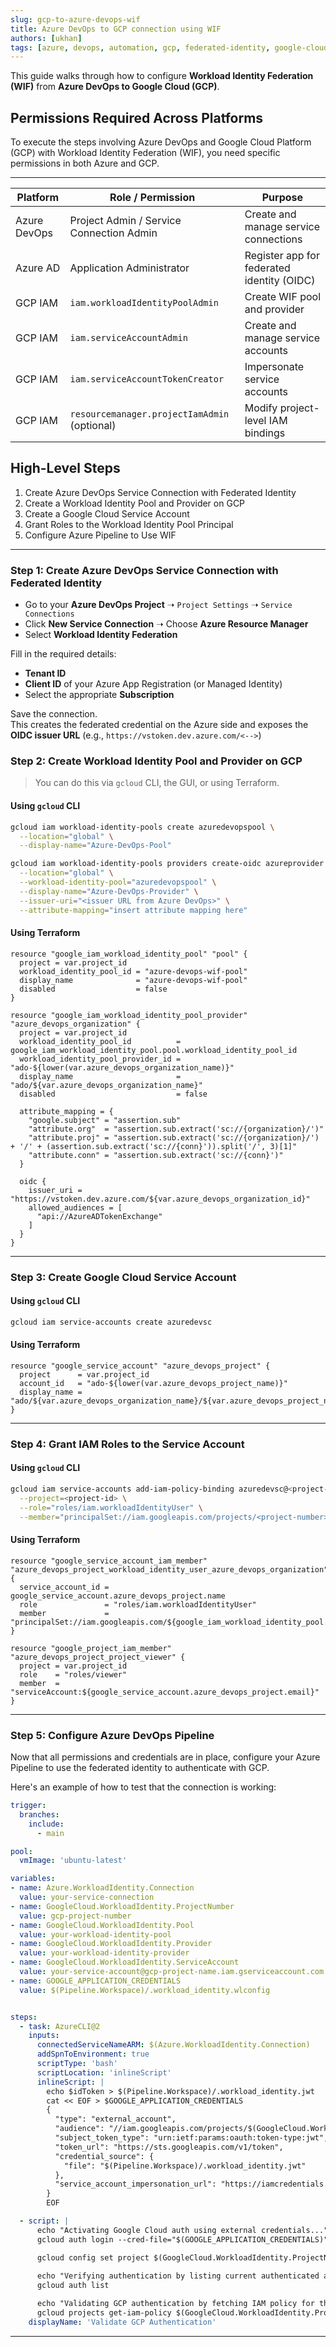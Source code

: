 ```yaml
---
slug: gcp-to-azure-devops-wif
title: Azure DevOps to GCP connection using WIF
authors: [ukhan]
tags: [azure, devops, automation, gcp, federated-identity, google-cloud]
---
```


This guide walks through how to configure **Workload Identity Federation (WIF)** from **Azure DevOps to Google Cloud (GCP)**.

## Permissions Required Across Platforms

To execute the steps involving Azure DevOps and Google Cloud Platform (GCP) with Workload Identity Federation (WIF), you need specific permissions in both Azure and GCP.

---

| Platform     | Role / Permission                            | Purpose                                    |
| ------------ | -------------------------------------------- | ------------------------------------------ |
| Azure DevOps | Project Admin / Service Connection Admin     | Create and manage service connections      |
| Azure AD     | Application Administrator                    | Register app for federated identity (OIDC) |
| GCP IAM      | `iam.workloadIdentityPoolAdmin`              | Create WIF pool and provider               |
| GCP IAM      | `iam.serviceAccountAdmin`                    | Create and manage service accounts         |
| GCP IAM      | `iam.serviceAccountTokenCreator`             | Impersonate service accounts               |
| GCP IAM      | `resourcemanager.projectIamAdmin` (optional) | Modify project-level IAM bindings          |

## High-Level Steps

1. Create Azure DevOps Service Connection with Federated Identity
2. Create a Workload Identity Pool and Provider on GCP
3. Create a Google Cloud Service Account
4. Grant Roles to the Workload Identity Pool Principal
5. Configure Azure Pipeline to Use WIF

---

### Step 1: Create Azure DevOps Service Connection with Federated Identity

- Go to your **Azure DevOps Project** ➝ `Project Settings` ➝ `Service Connections`
- Click **New Service Connection** ➝ Choose **Azure Resource Manager**
- Select **Workload Identity Federation**

Fill in the required details:

- **Tenant ID**
- **Client ID** of your Azure App Registration (or Managed Identity)
- Select the appropriate **Subscription**

Save the connection.  
This creates the federated credential on the Azure side and exposes the **OIDC issuer URL** (e.g., `https://vstoken.dev.azure.com/<-->`)

### Step 2: Create Workload Identity Pool and Provider on GCP

> You can do this via `gcloud` CLI, the GUI, or using Terraform.

#### Using `gcloud` CLI

```bash
gcloud iam workload-identity-pools create azuredevopspool \
  --location="global" \
  --display-name="Azure-DevOps-Pool"

gcloud iam workload-identity-pools providers create-oidc azureprovider \
  --location="global" \
  --workload-identity-pool="azuredevopspool" \
  --display-name="Azure-DevOps-Provider" \
  --issuer-uri="<issuer URL from Azure DevOps>" \
  --attribute-mapping="insert attribute mapping here"
```

#### Using Terraform

```hcl
resource "google_iam_workload_identity_pool" "pool" {
  project = var.project_id
  workload_identity_pool_id = "azure-devops-wif-pool"
  display_name              = "azure-devops-wif-pool"
  disabled                  = false
}

resource "google_iam_workload_identity_pool_provider" "azure_devops_organization" {
  project = var.project_id
  workload_identity_pool_id          = google_iam_workload_identity_pool.pool.workload_identity_pool_id
  workload_identity_pool_provider_id = "ado-${lower(var.azure_devops_organization_name)}"
  display_name                       = "ado/${var.azure_devops_organization_name}"
  disabled                           = false

  attribute_mapping = {
    "google.subject" = "assertion.sub"
    "attribute.org"  = "assertion.sub.extract('sc://{organization}/')"
    "attribute.proj" = "assertion.sub.extract('sc://{organization}/') + '/' + (assertion.sub.extract('sc://{conn}')).split('/', 3)[1]"
    "attribute.conn" = "assertion.sub.extract('sc://{conn}')"
  }

  oidc {
    issuer_uri = "https://vstoken.dev.azure.com/${var.azure_devops_organization_id}"
    allowed_audiences = [
      "api://AzureADTokenExchange"
    ]
  }
}
```

---

### Step 3: Create Google Cloud Service Account

#### Using `gcloud` CLI

```bash
gcloud iam service-accounts create azuredevsc
```

#### Using Terraform

```hcl
resource "google_service_account" "azure_devops_project" {
  project      = var.project_id
  account_id   = "ado-${lower(var.azure_devops_project_name)}"
  display_name = "ado/${var.azure_devops_organization_name}/${var.azure_devops_project_name}"
}
```

---

### Step 4: Grant IAM Roles to the Service Account

#### Using `gcloud` CLI

```bash
gcloud iam service-accounts add-iam-policy-binding azuredevsc@<project-id>.iam.gserviceaccount.com \
  --project=<project-id> \
  --role="roles/iam.workloadIdentityUser" \
  --member="principalSet://iam.googleapis.com/projects/<project-number>/locations/global/workloadIdentityPools/azuredevopspool/attribute.proj/<your-devops-org>/<your-devops-project>"
```

#### Using Terraform

```hcl
resource "google_service_account_iam_member" "azure_devops_project_workload_identity_user_azure_devops_organization" {
  service_account_id = google_service_account.azure_devops_project.name
  role               = "roles/iam.workloadIdentityUser"
  member             = "principalSet://iam.googleapis.com/${google_iam_workload_identity_pool.pool.name}/attribute.proj/${var.azure_devops_organization_name}/${var.azure_devops_project_name}"
}

resource "google_project_iam_member" "azure_devops_project_project_viewer" {
  project = var.project_id
  role    = "roles/viewer"
  member  = "serviceAccount:${google_service_account.azure_devops_project.email}"
}
```

---

### Step 5: Configure Azure DevOps Pipeline

Now that all permissions and credentials are in place, configure your Azure Pipeline to use the federated identity to authenticate with GCP.

Here's an example of how to test that the connection is working:

```yaml
trigger:
  branches:
    include:
      - main

pool:
  vmImage: 'ubuntu-latest'

variables:
- name: Azure.WorkloadIdentity.Connection
  value: your-service-connection
- name: GoogleCloud.WorkloadIdentity.ProjectNumber
  value: gcp-project-number
- name: GoogleCloud.WorkloadIdentity.Pool
  value: your-workload-identity-pool
- name: GoogleCloud.WorkloadIdentity.Provider
  value: your-workload-identity-provider
- name: GoogleCloud.WorkloadIdentity.ServiceAccount
  value: your-service-account@gcp-project-name.iam.gserviceaccount.com
- name: GOOGLE_APPLICATION_CREDENTIALS
  value: $(Pipeline.Workspace)/.workload_identity.wlconfig


steps:
  - task: AzureCLI@2
    inputs:
      connectedServiceNameARM: $(Azure.WorkloadIdentity.Connection)
      addSpnToEnvironment: true
      scriptType: 'bash'
      scriptLocation: 'inlineScript'
      inlineScript: |
        echo $idToken > $(Pipeline.Workspace)/.workload_identity.jwt
        cat << EOF > $GOOGLE_APPLICATION_CREDENTIALS
        {
          "type": "external_account",
          "audience": "//iam.googleapis.com/projects/$(GoogleCloud.WorkloadIdentity.ProjectNumber)/locations/global/workloadIdentityPools/$(GoogleCloud.WorkloadIdentity.Pool)/providers/$(GoogleCloud.WorkloadIdentity.Provider)",
          "subject_token_type": "urn:ietf:params:oauth:token-type:jwt",
          "token_url": "https://sts.googleapis.com/v1/token",
          "credential_source": {
            "file": "$(Pipeline.Workspace)/.workload_identity.jwt"
          },
          "service_account_impersonation_url": "https://iamcredentials.googleapis.com/v1/projects/-/serviceAccounts/$(GoogleCloud.WorkloadIdentity.ServiceAccount):generateAccessToken"
        }
        EOF

  - script: |
      echo "Activating Google Cloud auth using external credentials..."
      gcloud auth login --cred-file="$(GOOGLE_APPLICATION_CREDENTIALS)"

      gcloud config set project $(GoogleCloud.WorkloadIdentity.ProjectNumber)
      
      echo "Verifying authentication by listing current authenticated account:"
      gcloud auth list

      echo "Validating GCP authentication by fetching IAM policy for the project:"
      gcloud projects get-iam-policy $(GoogleCloud.WorkloadIdentity.ProjectNumber) 
    displayName: 'Validate GCP Authentication'

```

---

